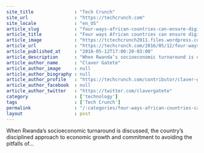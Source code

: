 ```yaml
---
site_title               : "Tech Crunch"
site_url                 : "https://techcrunch.com"
site_locale              : "en_US"
article_slug             : "four-ways-african-countries-can-ensure-digital-innovation-benefits-the-entire-population"
article_title            : "Four ways African countries can ensure digital innovation benefits the entire population"
article_image            : "https://tctechcrunch2011.files.wordpress.com/2015/06/africa.jpg?w=764&h=400&crop=1"
article_url              : "https://techcrunch.com/2016/05/12/four-ways-african-countries-can-ensure-digital-innovation-benefits-the-entire-population/"
article_published_at     : "2016-05-12T17:00:20-03:00"
article_description      : "When Rwanda’s socioeconomic turnaround is discussed, the country’s disciplined approach to economic growth and commitment to avoiding the pitfalls of..."
article_author_name      : "Claver Gatete"
article_author_image     : null
article_author_biography : null
article_author_profile   : "https://techcrunch.com/contributor/claver-gatete/"
article_author_facebook  : null
article_author_twitter   : "https://twitter.com/clavergatete"
category                 : ['technology']
tags                     : ['Tech Crunch']
permalink                : "/:categories/four-ways-african-countries-can-ensure-digital-innovation-benefits-the-entire-population/"
layout                   : post
---
```


When Rwanda’s socioeconomic turnaround is discussed, the country’s disciplined approach to economic growth and commitment to avoiding the pitfalls of...
